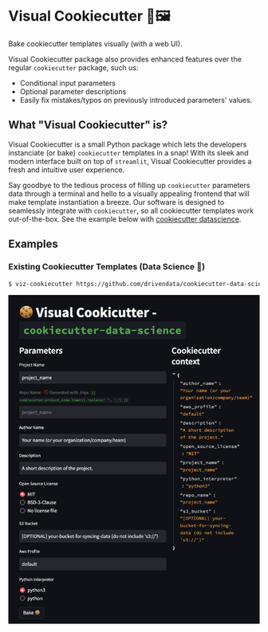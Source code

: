 # Visual Cookiecutter 🍪🖼️

Bake cookiecutter templates visually (with a web UI).

Visual Cookiecutter package also provides enhanced features over the regular 
`cookiecutter` package, such us:

- Conditional input parameters
- Optional parameter descriptions
- Easily fix mistakes/typos on previously introduced parameters' values.

## What "Visual Cookiecutter" is?

Visual Cookiecutter is a small Python package which lets the developers 
instanciate (or bake) `cookiecutter` templates in a snap! With its sleek and 
modern interface built on top of `streamlit`, Visual Cookiecutter provides a fresh 
and intuitive user experience.

Say goodbye to the tedious process of filling up `cookiecutter` parameters data 
through a terminal and hello to a visually appealing frontend that will make 
template instantiation a breeze. Our software is designed to seamlessly integrate 
with `cookiecutter`, so all cookiecutter templates work out-of-the-box. See the 
example below with [cookiecutter datascience](https://github.com/drivendata/cookiecutter-data-science).

## Examples

### Existing Cookiecutter Templates (Data Science 🧠)

```bash
$ viz-cookiecutter https://github.com/drivendata/cookiecutter-data-science
```

![Streamlit form bake DS](img/datascience.png)
